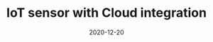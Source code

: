 ---
category: portfolio
title: IoT sensor with Cloud integration
date: 2020-12-20
url: https://medium.com/dan-on-coding/building-an-iot-thermostat-with-esp8266-python-and-aws-6b0555326dbe
pic: iot.png
description: An ESP32-based temperature sensor with AWS integration
stack:
  - ESP32
  - AWS
  - Python
---